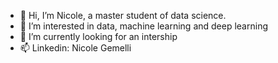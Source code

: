- 👋 Hi, I’m Nicole, a master student of data science.
- 👀 I’m interested in data, machine learning and deep learning
- 🌱 I’m currently looking for an intership  
- 📫 Linkedin: Nicole Gemelli
  

<!---
Nicole3131/Nicole3131 is a ✨ special ✨ repository because its `README.md` (this file) appears on your GitHub profile.
You can click the Preview link to take a look at your changes.
--->
